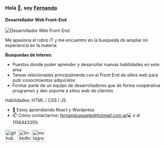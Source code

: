 ### Hola 👋, soy [Fernando](https://github.com/fernandoaguete)
#### Desarrollador Web Front-End
![Desarrollador Web Front-End](https://arturssmirnovs.github.io/github-profile-readme-generator/images/banner.png)

Me apasiona el rubro IT y me encuentro en la busqueda de ampliar mi experiencia en la materia.

**Busquedas de interes:**
- Puestos donde poder aprender y desarrollar nuevas habilidades en este area
- Tareas relacionadas principalmente con el Front End de sitios web para pulir conocimientos adquiridos
- Formar parte de un equipo de desarrolladores que de forma cooperativa programen y den soporte a sitios web de clientes

Habilidades: HTML / CSS / JS

- 🌱 Estoy aprendiendo React y Wordpress 
- 📫 Cómo contactarme: fernandoaguete@hotmail.com.ar💻 o al 1156443351📞  


[<img src='https://cdn.jsdelivr.net/npm/simple-icons@3.0.1/icons/github.svg' alt='github' height='40'>](https://github.com/https://github.com/fernandoaguete)  [<img src='https://cdn.jsdelivr.net/npm/simple-icons@3.0.1/icons/linkedin.svg' alt='linkedin' height='40'>](https://www.linkedin.com/in/https://www.linkedin.com/in/fernando-aguete-757b94215//)  [<img src='https://cdn.jsdelivr.net/npm/simple-icons@3.0.1/icons/instagram.svg' alt='instagram' height='40'>](https://www.instagram.com/https://www.instagram.com/fer_aguete//)  

